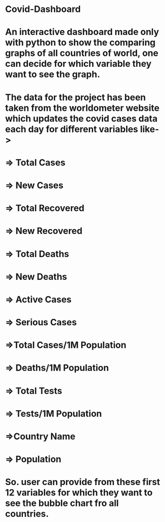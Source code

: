 # Covid-Dashboard
# An interactive dashboard made only with python to show the comparing graphs of all countries of world, one can decide for which variable they want to see the graph.
# The data for the project has been taken from the worldometer website which updates the covid cases data each day for different variables like-> 
# => Total Cases
# => New Cases
# => Total Recovered 
# => New Recovered
# => Total Deaths
# => New Deaths
# => Active Cases
# => Serious Cases
# =>Total Cases/1M Population
# => Deaths/1M Population
# => Total Tests
# => Tests/1M Population
# =>Country Name
# => Population
# So. user can provide from these first 12 variables for which they want to see the bubble chart fro all countries.
